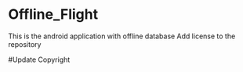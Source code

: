 # Offline_Flight
This is the android application with offline database
Add license to the repository

#Update Copyright
